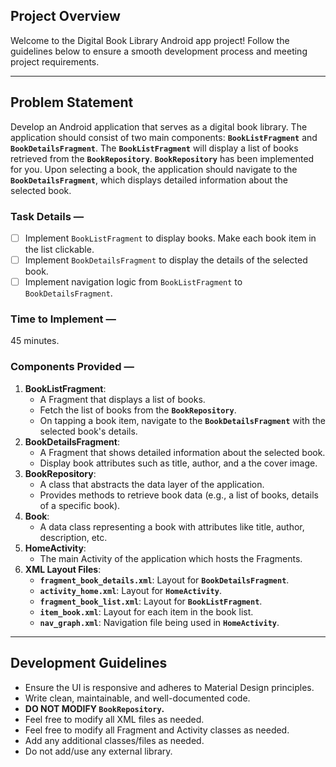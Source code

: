 


## Project Overview

Welcome to the Digital Book Library Android app project! Follow the guidelines below to ensure a smooth development process and meeting project requirements.

---

## Problem Statement

Develop an Android application that serves as a digital book library. The application should consist of two main components: **`BookListFragment`** and **`BookDetailsFragment`**. The **`BookListFragment`** will display a list of books retrieved from the **`BookRepository`**. **`BookRepository`** has been implemented for you. Upon selecting a book, the application should navigate to the **`BookDetailsFragment`**, which displays detailed information about the selected book.

### Task Details —

-   [ ] Implement `BookListFragment` to display books. Make each book item in the list clickable.
-   [ ] Implement `BookDetailsFragment` to display the details of the selected book.
-   [ ] Implement navigation logic from `BookListFragment` to `BookDetailsFragment`.

### Time to Implement —

45 minutes.

### Components Provided —

1. **BookListFragment**:
    - A Fragment that displays a list of books.
    - Fetch the list of books from the **`BookRepository`**.
    - On tapping a book item, navigate to the **`BookDetailsFragment`** with the selected book's details.
2. **BookDetailsFragment**:
    - A Fragment that shows detailed information about the selected book.
    - Display book attributes such as title, author, and a the cover image.
3. **BookRepository**:
    - A class that abstracts the data layer of the application.
    - Provides methods to retrieve book data (e.g., a list of books, details of a specific book).
4. **Book**:
    - A data class representing a book with attributes like title, author, description, etc.
5. **HomeActivity**:
    - The main Activity of the application which hosts the Fragments.
6. **XML Layout Files**:
    - **`fragment_book_details.xml`**: Layout for **`BookDetailsFragment`**.
    - **`activity_home.xml`**: Layout for **`HomeActivity`**.
    - **`fragment_book_list.xml`**: Layout for **`BookListFragment`**.
    - **`item_book.xml`**: Layout for each item in the book list.
    - **`nav_graph.xml`**: Navigation file being used in **`HomeActivity`**.

---

## Development Guidelines

-   Ensure the UI is responsive and adheres to Material Design principles.
-   Write clean, maintainable, and well-documented code.
-   **DO NOT MODIFY `BookRepository`.**
-   Feel free to modify all XML files as needed.
-   Feel free to modify all Fragment and Activity classes as needed.
-   Add any additional classes/files as needed.
-   Do not add/use any external library.
